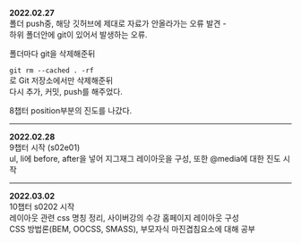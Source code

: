  <B>2022.02.27</B>   
폴더 push중, 해당 깃허브에 제대로 자료가 안올라가는 오류 발견 -  
하위 폴더안에 git이 있어서 발생하는 오류.

폴더마다 git을 삭제해준뒤  

 ```git rm --cached . -rf```  
 로 Git 저장소에서만 삭제해준뒤   
 다시 추가, 커밋, push를 해주었다.      
 
 8챕터 position부분의 진도를 나갔다.
 
 -------
   
<B>2022.02.28</B>   
 9챕터 시작 (s02e01)   
 ul, li에 before, after을 넣어 지그재그 레이아웃을 구성,
 또한 @media에 대한 진도 시작  
 
 -------
 
 <B>2022.03.02</B>    
 10챕터 s0202 시작  
 레이아웃 관련 css 명칭 정리, 사이버강의 수강 홈페이지 레이아웃 구성   
 CSS 방법론(BEM, OOCSS, SMASS), 부모자식 마진겹침요소에 대해 공부  
 